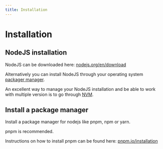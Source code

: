 ```yaml
---
title: Installation
---
```


# Installation

## NodeJS installation

NodeJS can be downloaded here: <a href="https://nodejs.org/en/download" target="_blank" rel="noopener noreferrer">nodejs.org/en/download</a>

Alternatively you can install NodeJS through your operating system <a href="https://nodejs.org/en/download/package-manager" target="_blank" rel="noopener noreferrer">packager manager</a>.

An excellent way to manage your NodeJS installation and be able to work with multiple version is to go through <a href="https://github.com/nvm-sh/nvm" target="_blank" rel="noopener noreferrer">NVM</a>.

## Install a package manager

Install a package manager for nodejs like pnpm, npm or yarn.

pnpm is recommended.

Instructions on how to install pnpm can be found here: <a href="https://pnpm.io/installation" target="_blank" rel="noopener noreferrer">pnpm.io/installation</a>
